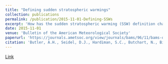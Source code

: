 ```yaml
---
title: "Defining sudden stratospheric warmings"
collection: publications
permalink: /publication/2015-11-01-Defining-SSWs
excerpt: 'How has the sudden stratospheric warming (SSW) definition changed, and how sensitive is the detection of SSWs to the definition used?'
date: 2015-11-01
venue: 'Bulletin of the American Meteorological Society'
paperurl: 'https://journals.ametsoc.org/view/journals/bams/96/11/bams-d-13-00173.1.xml'
citation: 'Butler, A.H., Seidel, D.J., Hardiman, S.C., Butchart, N., Birner, T., Match, A., 2015. &quot;Defining Sudden Stratospheric Warmings.&quot; <i>Bulletin of the American Meteorological Society</i>. 96, 1913–1928, https://doi.org/10.1175/BAMS-D-13-00173.1'
---
```


[Link](https://doi.org/10.1175/BAMS-D-13-00173.1)
